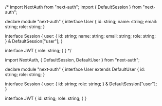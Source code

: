 /* import NextAuth from "next-auth";
import { DefaultSession } from "next-auth";

declare module "next-auth" {
  interface User {
    id: string;
    name: string;
    email: string;
    role: string;
  }

  interface Session {
    user: {
      id: string;
      name: string;
      email: string;
      role: string;
    } & DefaultSession["user"];
  }

  interface JWT {
    role: string;
  }
}
 */


import NextAuth, { DefaultSession, DefaultUser } from "next-auth";

declare module "next-auth" {
  interface User extends DefaultUser {
    id: string;
    role: string;
  }

  interface Session {
    user: {
      id: string;
      role: string;
    } & DefaultSession["user"];
  }

  interface JWT {
    id: string;
    role: string;
  }
}
